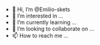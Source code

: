 - 👋 Hi, I’m @Emilio-skets
- 👀 I’m interested in ...
- 🌱 I’m currently learning ...
- 💞️ I’m looking to collaborate on ...
- 📫 How to reach me ...

<!---
Emilio-skets/Emilio-skets is a ✨ special ✨ repository because its `README.md` (this file) appears on your GitHub profile.
You can click the Preview link to take a look at your changes.
--->
